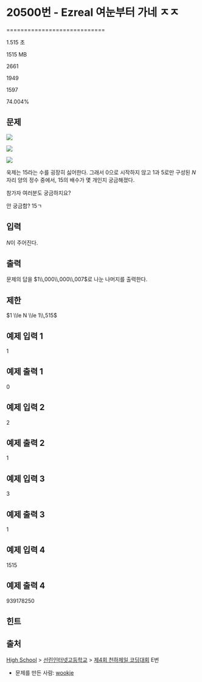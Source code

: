 # 20500번 - Ezreal 여눈부터 가네 ㅈㅈ


============================

1.515 초

1515 MB

2661

1949

1597

74.004%

문제
--

![](https://upload.acmicpc.net/684c689a-991b-4463-a78d-881f541985d5/-/preview/)

![](https://upload.acmicpc.net/813fa3e8-e15d-4f20-86fd-95e27645b127/-/preview/)

![](https://upload.acmicpc.net/980f8c5f-4ee1-4896-853b-c2710736bec1/-/preview/)

욱제는 15라는 수를 굉장히 싫어한다. 그래서 0으로 시작하지 않고 1과 5로만 구성된 $N$자리 양의 정수 중에서, 15의 배수가 몇 개인지 궁금해졌다.

참가자 여러분도 궁금하지요?

안 궁금함? 15ㄱ

입력
--

$N$이 주어진다.

출력
--

문제의 답을 $1\\,000\\,000\\,007$로 나눈 나머지를 출력한다.

제한
--

$1 \\le N \\le 1\\,515$

예제 입력 1
-------

1

예제 출력 1
-------

0

예제 입력 2
-------

2

예제 출력 2
-------

1

예제 입력 3
-------

3

예제 출력 3
-------

1

예제 입력 4
-------

1515

예제 출력 4
-------

939178250

힌트
--

출처
--

[High School](/category/97) > [선린인터넷고등학교](/category/394) > [제4회 천하제일 코딩대회](/category/detail/2377) E번

*   문제를 만든 사람: [wookje](/user/wookje)